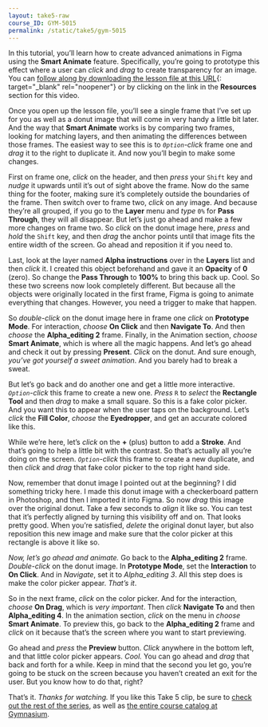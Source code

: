 ```yaml
---
layout: take5-raw
course_ID: GYM-5015
permalink: /static/take5/gym-5015
---
```


In this tutorial, you’ll learn how to create advanced animations in Figma using the **Smart Animate** feature. Specifically, you’re going to prototype this effect where a user can *click* and *drag* to create transparency for an image. You can [follow along by downloading the lesson file at this URL][1]{: target="_blank" rel="noopener"} or by clicking on the link in the **Resources** section for this video.

Once you open up the lesson file, you’ll see a single frame that I’ve set up for you as well as a donut image that will come in very handy a little bit later. And the way that **Smart Animate** works is by comparing two frames, looking for matching layers, and then animating the differences between those frames. The easiest way to see this is to *`0ption`-click* frame one and *drag* it to the right to duplicate it. And now you’ll begin to make some changes.

First on frame one, *click* on the header, and then *press* your `Shift` key and *nudge* it upwards until it’s out of sight above the frame. Now do the same thing for the footer, making sure it’s completely outside the boundaries of the frame. Then switch over to frame two, *click* on any image. And because they’re all grouped, if you go to the **Layer** menu and *type* `0%` for **Pass Through**, they will all disappear. But let’s just go ahead and make a few more changes on frame two. So *click* on the donut image here, *press* and *hold* the `Shift` key, and then *drag* the anchor points until that image fits the entire width of the screen. Go ahead and reposition it if you need to.

Last, look at the layer named **Alpha instructions** over in the **Layers** list and then *click* it. I created this object beforehand and gave it an **Opacity** of **0** (zero). So change the **Pass Through** to **100%** to bring this back up. Cool. So these two screens now look completely different. But because all the objects were originally located in the first frame, Figma is going to animate everything that changes. However, you need a trigger to make that happen.

So *double-click* on the donut image here in frame one *click* on **Prototype Mode**. For interaction, *choose* **On Click** and then **Navigate To**. And then *choose* the **Alpha_editing 2** frame. Finally, in the Animation section, *choose* **Smart Animate**, which is where all the magic happens. And let’s go ahead and check it out by pressing **Present**. *Click* on the donut. And sure enough, *you’ve got yourself a sweet animation*. And you barely had to break a sweat.

But let’s go back and do another one and get a little more interactive. *`Option`-click* this frame to create a new one. *Press* `R` to *select* the **Rectangle Tool** and then *drag* to make a small square. So this is a fake color picker. And you want this to appear when the user taps on the background. Let’s *click* the **Fill Color**, *choose* the **Eyedropper**, and get an accurate colored like this.

While we’re here, let’s *click* on the **+** (plus) button to add a **Stroke**. And that’s going to help a little bit with the contrast. So that’s actually all you’re doing on the screen. *`Option`-click* this frame to create a new duplicate, and then *click* and *drag* that fake color picker to the top right hand side.

Now, remember that donut image I pointed out at the beginning? I did something tricky here. I made this donut image with a checkerboard pattern in Photoshop, and then I imported it into Figma. So now *drag* this image over the original donut. Take a few seconds to *align* it like so. You can test that it’s perfectly aligned by turning this visibility off and on. That looks pretty good. When you’re satisfied, *delete* the original donut layer, but also reposition this new image and make sure that the color picker at this rectangle is above it like so.

*Now, let’s go ahead and animate.* Go back to the **Alpha_editing 2** frame. *Double-click* on the donut image. In **Prototype Mode**, set the **Interaction** to **On Click**. And in *Navigate*, set it to *Alpha_editing 3*. All this step does is make the color picker appear. *That’s it*.

So in the next frame, *click* on the color picker. And for the interaction, *choose* **On Drag**, which is *very important*. Then *click* **Navigate To** and then **Alpha_editing 4**. In the animation section, *click* on the menu in *choose* **Smart Animate**. To preview this, go back to the **Alpha_editing 2** frame and *click* on it because that’s the screen where you want to start previewing.

Go ahead and *press* the **Preview** button. *Click* anywhere in the bottom left, and that little color picker appears. *Cool.* You can go ahead and *drag* that back and forth for a while. Keep in mind that the second you let go, you’re going to be stuck on the screen because you haven’t created an exit for the user. But you know how to do that, right?

That’s it. *Thanks for watching.* If you like this Take 5 clip, be sure to [check out the rest of the series][2], as well as [the entire course catalog at Gymnasium][3].

[1]: https://gymnasium.github.io/take5/gym-5015.zip
[2]: https://thegymnasium.com/take5
[3]: https://thegymnasium.com/courses
